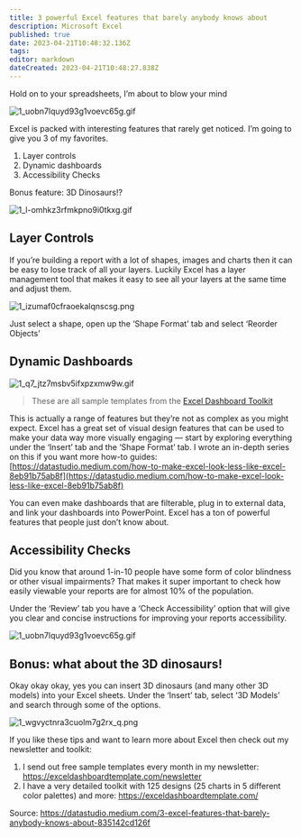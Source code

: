 ```yaml
---
title: 3 powerful Excel features that barely anybody knows about
description: Microsoft Excel
published: true
date: 2023-04-21T10:48:32.136Z
tags: 
editor: markdown
dateCreated: 2023-04-21T10:48:27.838Z
---
```


Hold on to your spreadsheets, I’m about to blow your mind

![1_uobn7lquyd93g1voevc65g.gif](/assets/img/apps/microsoft_excel/1_uobn7lquyd93g1voevc65g.gif)

Excel is packed with interesting features that rarely get noticed. I’m going to give you 3 of my favorites.

1. Layer controls
1. Dynamic dashboards
1. Accessibility Checks

Bonus feature: 3D Dinosaurs!?

![1_l-omhkz3rfmkpno9i0tkxg.gif](/assets/img/apps/microsoft_excel/1_l-omhkz3rfmkpno9i0tkxg.gif)

## Layer Controls

If you’re building a report with a lot of shapes, images and charts then it can be easy to lose track of all your layers. Luckily Excel has a layer management tool that makes it easy to see all your layers at the same time and adjust them.

![1_izumaf0cfraoekalqnscsg.png](/assets/img/apps/microsoft_excel/1_izumaf0cfraoekalqnscsg.png)

Just select a shape, open up the ‘Shape Format’ tab and select ‘Reorder Objects’

## Dynamic Dashboards

![1_q7_jtz7msbv5ifxpzxmw9w.gif](/assets/img/apps/microsoft_excel/1_q7_jtz7msbv5ifxpzxmw9w.gif)

> These are all sample templates from the [Excel Dashboard Toolkit](https://exceldashboardtemplate.com/)

This is actually a range of features but they’re not as complex as you might expect. Excel has a great set of visual design features that can be used to make your data way more visually engaging — start by exploring everything under the ‘Insert’ tab and the ‘Shape Format’ tab. I wrote an in-depth series on this if you want more how-to guides: [https://datastudio.medium.com/how-to-make-excel-look-less-like-excel-8eb91b75ab8f](https://datastudio.medium.com/how-to-make-excel-look-less-like-excel-8eb91b75ab8f)

You can even make dashboards that are filterable, plug in to external data, and link your dashboards into PowerPoint. Excel has a ton of powerful features that people just don’t know about.

## Accessibility Checks

Did you know that around 1-in-10 people have some form of color blindness or other visual impairments? That makes it super important to check how easily viewable your reports are for almost 10% of the population.

Under the ‘Review’ tab you have a ‘Check Accessibility’ option that will give you clear and concise instructions for improving your reports accessibility.

![1_uobn7lquyd93g1voevc65g.gif](/assets/img/apps/microsoft_excel/1_uobn7lquyd93g1voevc65g.gif)

## Bonus: what about the 3D dinosaurs!

Okay okay okay, yes you can insert 3D dinosaurs (and many other 3D models) into your Excel sheets. Under the ‘Insert’ tab, select ‘3D Models’ and search through some of the options.

![1_wgvyctnra3cuolm7g2rx_q.png](/assets/img/apps/microsoft_excel/1_wgvyctnra3cuolm7g2rx_q.png)

If you like these tips and want to learn more about Excel then check out my newsletter and toolkit:

1. I send out free sample templates every month in my newsletter: https://exceldashboardtemplate.com/newsletter
1. I have a very detailed toolkit with 125 designs (25 charts in 5 different color palettes) and more: https://exceldashboardtemplate.com/

Source:  https://datastudio.medium.com/3-excel-features-that-barely-anybody-knows-about-835142cd126f